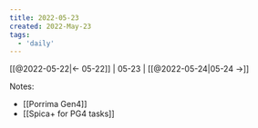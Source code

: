 ```yaml
---
title: 2022-05-23
created: 2022-May-23
tags:
  - 'daily'
---
```


[[@2022-05-22|<- 05-22]] | 05-23 | [[@2022-05-24|05-24 ->]]

Notes:
- [[Porrima Gen4]]
- [[Spica+ for PG4 tasks]]

